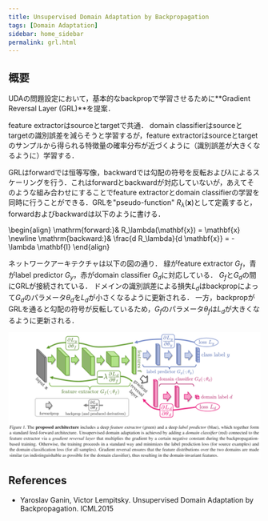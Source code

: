 ```yaml
---
title: Unsupervised Domain Adaptation by Backpropagation
tags: [Domain Adaptation]
sidebar: home_sidebar
permalink: grl.html
---
```


## 概要

UDAの問題設定において，基本的なbackpropで学習させるために**Gradient Reversal Layer (GRL)**を提案．

feature extractorはsourceとtargetで共通．
domain classifierはsourceとtargetの識別誤差を減らそうと学習するが，feature extractorはsourceとtargetのサンプルから得られる特徴量の確率分布が近づくように（識別誤差が大きくなるように）学習する．

GRLはforwardでは恒等写像，backwardでは勾配の符号を反転および$\lambda$によるスケーリングを行う．これはforwardとbackwardが対応していないが，あえてそのような組み合わせにすることでfeature extractorとdomain classifierの学習を同時に行うことができる．GRLを"pseudo-function" $R_\lambda(\mathbf{x})$として定義すると，forwardおよびbackwardは以下のように書ける．

\begin{align}
\mathrm{forward:}& R_\lambda(\mathbf{x}) = \mathbf{x} \newline
\mathrm{backward:}& \frac{d R_\lambda}{d \mathbf{x}} = - \lambda \mathbf{I}
\end{align}

ネットワークアーキテクチャは以下の図の通り．
緑がfeature extractor $G_f$，青がlabel predictor $G_y$，赤がdomain classifier $G_d$に対応している．
$G_f$と$G_d$の間にGRLが接続されている．
ドメインの識別誤差による損失$L_d$はbackpropによって$G_d$のパラメータ$\theta_d$を$L_d$が小さくなるように更新される．
一方，backpropがGRLを通ると勾配の符号が反転しているため，$G_f$のパラメータ$\theta_f$は$L_d$が大きくなるように更新される．

![proposed_architecture](images/grl/grl_proposed_architecture.png)

## References

* Yaroslav Ganin, Victor Lempitsky. Unsupervised Domain Adaptation by Backpropagation. ICML2015
